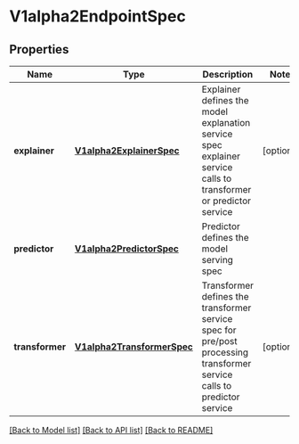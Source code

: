 # V1alpha2EndpointSpec

## Properties
Name | Type | Description | Notes
------------ | ------------- | ------------- | -------------
**explainer** | [**V1alpha2ExplainerSpec**](V1alpha2ExplainerSpec.md) | Explainer defines the model explanation service spec explainer service calls to transformer or predictor service | [optional] 
**predictor** | [**V1alpha2PredictorSpec**](V1alpha2PredictorSpec.md) | Predictor defines the model serving spec | 
**transformer** | [**V1alpha2TransformerSpec**](V1alpha2TransformerSpec.md) | Transformer defines the transformer service spec for pre/post processing transformer service calls to predictor service | [optional] 

[[Back to Model list]](../README.md#documentation-for-models) [[Back to API list]](../README.md#documentation-for-api-endpoints) [[Back to README]](../README.md)



